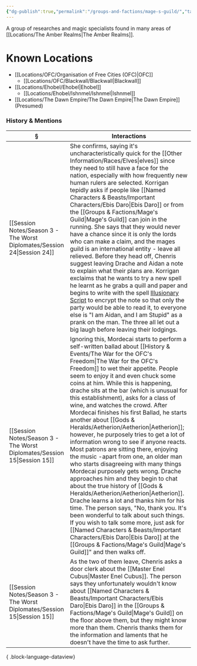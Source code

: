 ```yaml
---
{"dg-publish":true,"permalink":"/groups-and-factions/mage-s-guild/","tags":["Groups"],"updated":"2025-06-11T21:37:25.945+01:00"}
---
```


A group of researches and magic specialists found in many areas of [[Locations/The Amber Realms\|The Amber Realms]].

# Known Locations
- [[Locations/OFC/Organisation of Free Cities (OFC)\|OFC]] 
	- [[Locations/OFC/Blackwall/Blackwall\|Blackwall]]
- [[Locations/Ehobel/Ehobel\|Ehobel]]
	- [[Locations/Ehobel/Ishnmel/Ishnmel\|Ishnmel]]
- [[Locations/The Dawn Empire/The Dawn Empire\|The Dawn Empire]] (Presumed)

### History & Mentions
| §                                                                           | Interactions                                                                                                                                                                                                                                                                                                                                                                                                                                                                                                                                                                                                                                                                                                                                                                                                                                                                                                                                                                                        |
| --------------------------------------------------------------------------- | --------------------------------------------------------------------------------------------------------------------------------------------------------------------------------------------------------------------------------------------------------------------------------------------------------------------------------------------------------------------------------------------------------------------------------------------------------------------------------------------------------------------------------------------------------------------------------------------------------------------------------------------------------------------------------------------------------------------------------------------------------------------------------------------------------------------------------------------------------------------------------------------------------------------------------------------------------------------------------------------------- |
| [[Session Notes/Season 3 - The Worst Diplomates/Session 24\|Session 24]] | She confirms, saying it's uncharacteristically quick for the [[Other Information/Races/Elves\|elves]] since they need to still have a face for the nation, especially with how frequently new human rulers are selected. Korrigan tepidly asks if people like [[Named Characters & Beasts/Important Characters/Ebis Daro\|Ebis Daro]] or from the [[Groups & Factions/Mage's Guild\|Mage's Guild]] can join in the running. She says that they would never have a chance since it is only the lords who can make a claim, and the mages guild is an international entity - leave all relieved. Before they head off, Chenris suggest leaving Drache and Aidan a note to explain what their plans are. Korrigan exclaims that he wants to try a new spell he learnt as he grabs a quill and paper and begins to write with the spell [Illusionary Script](https://www.dndbeyond.com/spells/illusionary-script) to encrypt the note so that only the party would be able to read it, to everyone else is "I am Aidan, and I am Stupid" as a prank on the man. The three all let out a big laugh before leaving their lodgings. |
| [[Session Notes/Season 3 - The Worst Diplomates/Session 15\|Session 15]] | Ignoring this, Mordecai starts to perform a self-written ballad about [[History & Events/The War for the OFC's Freedom\|The War for the OFC's Freedom]] to wet their appetite. People seem to enjoy it and even chuck some coins at him. While this is happening, drache sits at the bar (which is unusual for this establishment), asks for a class of wine, and watches the crowd. After Mordecai finishes his first Ballad, he starts another about [[Gods & Heralds/Aetherion/Aetherion\|Aetherion]]; however, he purposely tries to get a lot of information wrong to see if anyone reacts. Most patrons are sitting there, enjoying the music -apart from one, an older man who starts disagreeing with many things Mordecai purposely gets wrong. Drache approaches him and they begin to chat about the true history of [[Gods & Heralds/Aetherion/Aetherion\|Aetherion]]. Drache learns a lot and thanks him for his time. The person says, "No, thank you. It's been wonderful to talk about such things. If you wish to talk some more, just ask for [[Named Characters & Beasts/Important Characters/Ebis Daro\|Ebis Daro]] at the [[Groups & Factions/Mage's Guild\|Mage's Guild]]" and then walks off.  |
| [[Session Notes/Season 3 - The Worst Diplomates/Session 15\|Session 15]] | As the two of them leave, Chenris asks a door clerk about the [[Master Enel Cubus\|Master Enel Cubus]]. The person says they unfortunately wouldn't know about [[Named Characters & Beasts/Important Characters/Ebis Daro\|Ebis Daro]] in the [[Groups & Factions/Mage's Guild\|Mage's Guild]] on the floor above them, but they might know more than them. Chenris thanks them for the information and laments that he doesn't have the time to ask further.                                                                                                                                                                                                                                                                                                                                                                                                                                                                                                                                                                                                                                                    |

{ .block-language-dataview}
